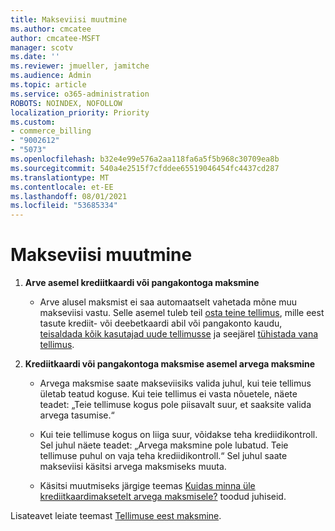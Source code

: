 ```yaml
---
title: Makseviisi muutmine
ms.author: cmcatee
author: cmcatee-MSFT
manager: scotv
ms.date: ''
ms.reviewer: jmueller, jamitche
ms.audience: Admin
ms.topic: article
ms.service: o365-administration
ROBOTS: NOINDEX, NOFOLLOW
localization_priority: Priority
ms.custom:
- commerce_billing
- "9002612"
- "5073"
ms.openlocfilehash: b32e4e99e576a2aa118fa6a5f5b968c30709ea8b
ms.sourcegitcommit: 540a4e2515f7cfddee65519046454fc4437cd287
ms.translationtype: MT
ms.contentlocale: et-EE
ms.lasthandoff: 08/01/2021
ms.locfileid: "53685334"
---
```

# <a name="change-payment-method-fromto"></a>Makseviisi muutmine

1. **Arve asemel krediitkaardi või pangakontoga maksmine**

    - Arve alusel maksmist ei saa automaatselt vahetada mõne muu makseviisi vastu. Selle asemel tuleb teil [osta teine tellimus](/microsoft-365/commerce/try-or-buy-microsoft-365#buy-a-different-subscription), mille eest tasute krediit- või deebetkaardi abil või pangakonto kaudu, [teisaldada kõik kasutajad uude tellimusse](/microsoft-365/commerce/subscriptions/move-users-different-subscription) ja seejärel [tühistada vana tellimus](/microsoft-365/commerce/subscriptions/cancel-your-subscription).

2. **Krediitkaardi või pangakontoga maksmise asemel arvega maksmine**

    - Arvega maksmise saate makseviisiks valida juhul, kui teie tellimus ületab teatud koguse. Kui teie tellimus ei vasta nõuetele, näete teadet: „Teie tellimuse kogus pole piisavalt suur, et saaksite valida arvega tasumise.“

    - Kui teie tellimuse kogus on liiga suur, võidakse teha krediidikontroll. Sel juhul näete teadet: „Arvega maksmine pole lubatud. Teie tellimuse puhul on vaja teha krediidikontroll.“ Sel juhul saate makseviisi käsitsi arvega maksmiseks muuta.

    - Käsitsi muutmiseks järgige teemas [Kuidas minna üle krediitkaardimaksetelt arvega maksmisele?](how-do-i-change-from-credit-card-payments-to-invoice.md) toodud juhiseid.

Lisateavet leiate teemast [Tellimuse eest maksmine](/microsoft-365/commerce/billing-and-payments/pay-for-your-subscription).
